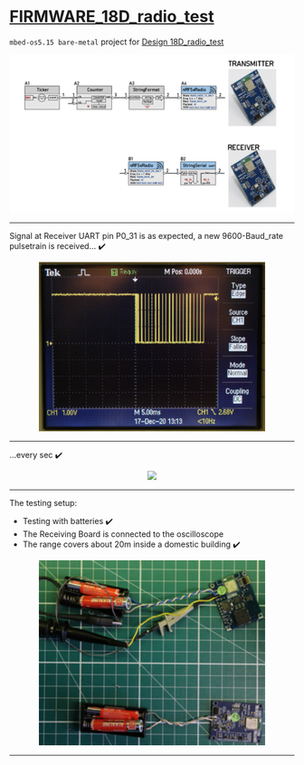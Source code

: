 # [FIRMWARE_18D_radio_test](https://github.com/nBlocksStudioApps/FIRMWARE_18D_radio_test)

`mbed-os5.15 bare-metal` project for [Design 18D_radio_test](https://github.com/nBlocksStudioApps/18D_radio_test)



<p align="center">
<img
src="img/26.PNG"
width = 900
/>
</p>

----

Signal at Receiver UART pin P0_31 is as expected, a new 9600-Baud_rate pulsetrain is received... :heavy_check_mark:

<p align="center">
<img
src="img/27.PNG"
width = 400
/>
</p>

----
...every sec :heavy_check_mark:

<p align="center">
<img
src="img/03.GIF"
width = 400
/>
</p>

----

The testing setup:
 *  Testing with batteries  :heavy_check_mark:
 *  The Receiving Board is connected to the oscilloscope
 *  The range covers about 20m inside a domestic building :heavy_check_mark:
<p align="center">
<img
src="img/05.PNG"
width = 400
/>
</p>

----
